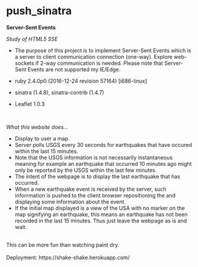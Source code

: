 # push_sinatra
**Server-Sent Events**

*Study of HTML5 SSE*</br>

- The purpose of this project is to implement Server-Sent Events which is a server to client communication connection (one-way).  Explore web-sockets if 2-way communication is needed.  Please note that Server-Sent Events are not supported my IE/Edge.

- ruby 2.4.0p0 (2016-12-24 revision 57164) [i686-linux] 
- sinatra (1.4.8), sinatra-contrib (1.4.7)
- Leaflet 1.0.3 
</br>  

*What this website does...*

- Display to user a map.
- Server polls USGS every 30 seconds for earthquakes that have occured within the last 15 minutes.
- Note that the USGS information is not necessarily instantaneous meaning for example an earthquake that occurred 10 minutes ago might only be reported by the USGS within the last few minutes.
- The intent of the webpage is to display the last earthquake that has occurred.
- When a new earthquake event is received by the server, such inforrmation is pushed to the client browser repositioning the and displaying some information about the event.
- If the initial map displayed is a view of the USA with no marker on the map signifying an earthquake, this means an earthquake has not been recorded in the last 15 minutes.  Thus just leave the webpage as is and wait.
</br>
This can be more fun than watching paint dry.</br>
</br>
Deployment: https://shake-shake.herokuapp.com/</br>

